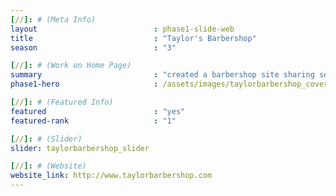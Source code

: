 ```yaml
---
[//]: # (Meta Info)
layout                          : phase1-slide-web
title 					        : "Taylor's Barbershop"
season				            : "3"

[//]: # (Work on Home Page)
summary                         : "created a barbershop site sharing services, booking appts + more"
phase1-hero                     : /assets/images/taylorbarbershop_cover.jpg

[//]: # (Featured Info)
featured 						: "yes"
featured-rank 					: "1"

[//]: # (Slider)
slider: taylorbarbershop_slider

[//]: # (Website)
website_link: http://www.taylorbarbershop.com
---
```

